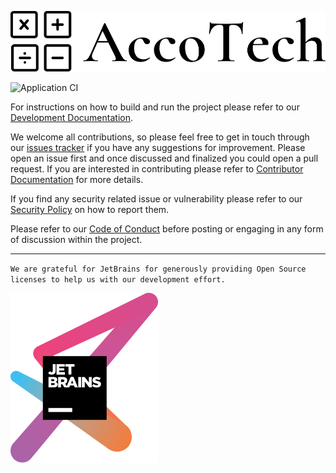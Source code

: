 ![AccoTech](docs/images/AccoTech.svg)

![Application CI](https://github.com/OpenArchitex/AccoTech/workflows/Application%20CI/badge.svg)

For instructions on how to build and run the project please refer to our [Development Documentation](https://github.com/OpenArchitex/AccoTech/blob/master/docs/DEVELOPER_DOCUMENTATION.md).

We welcome all contributions, so please feel free to get in touch through our [issues tracker](https://github.com/OpenArchitex/AccoTech/issues) if you have any suggestions for improvement. Please open an issue first and once discussed and finalized you could open a pull request. If you are interested in contributing please refer to [Contributor Documentation](https://github.com/OpenArchitex/AccoTech/blob/master/docs/CONTRIBUTING.md) for more details.

If you find any security related issue or vulnerability please refer to our [Security Policy](https://github.com/OpenArchitex/AccoTech/blob/develop/SECURITY.md) on how to report them.

Please refer to our [Code of Conduct](https://github.com/OpenArchitex/AccoTech/blob/master/docs/CODE_OF_CONDUCT.md) before posting or engaging in any form of discussion within the project.

---

`We are grateful for JetBrains for generously providing Open Source licenses to help us with our development effort.`

[![JetBrains Logo](https://raw.githubusercontent.com/OpenArchitex/CommonAssets/master/images/jetbrains-logo.svg)](https://www.jetbrains.com/?from=CherishCakes)
